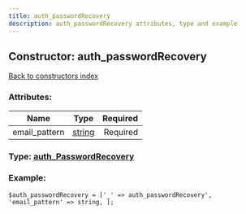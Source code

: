 ```yaml
---
title: auth_passwordRecovery
description: auth_passwordRecovery attributes, type and example
---
```

## Constructor: auth\_passwordRecovery  
[Back to constructors index](index.md)



### Attributes:

| Name     |    Type       | Required |
|----------|:-------------:|---------:|
|email\_pattern|[string](../types/string.md) | Required|



### Type: [auth\_PasswordRecovery](../types/auth_PasswordRecovery.md)


### Example:

```
$auth_passwordRecovery = ['_' => auth_passwordRecovery', 'email_pattern' => string, ];
```